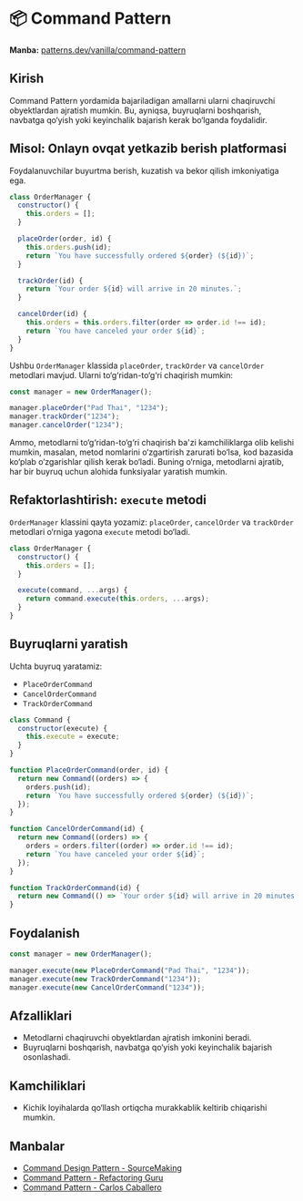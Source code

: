 # 📦 Command Pattern

**Manba:** [patterns.dev/vanilla/command-pattern](https://www.patterns.dev/vanilla/command-pattern/)

## Kirish

Command Pattern yordamida bajariladigan amallarni ularni chaqiruvchi obyektlardan ajratish mumkin. Bu, ayniqsa, buyruqlarni boshqarish, navbatga qo‘yish yoki keyinchalik bajarish kerak bo‘lganda foydalidir.

## Misol: Onlayn ovqat yetkazib berish platformasi

Foydalanuvchilar buyurtma berish, kuzatish va bekor qilish imkoniyatiga ega.

```javascript
class OrderManager {
  constructor() {
    this.orders = [];
  }

  placeOrder(order, id) {
    this.orders.push(id);
    return `You have successfully ordered ${order} (${id})`;
  }

  trackOrder(id) {
    return `Your order ${id} will arrive in 20 minutes.`;
  }

  cancelOrder(id) {
    this.orders = this.orders.filter(order => order.id !== id);
    return `You have canceled your order ${id}`;
  }
}
```

Ushbu `OrderManager` klassida `placeOrder`, `trackOrder` va `cancelOrder` metodlari mavjud. Ularni to‘g‘ridan-to‘g‘ri chaqirish mumkin:

```javascript
const manager = new OrderManager();

manager.placeOrder("Pad Thai", "1234");
manager.trackOrder("1234");
manager.cancelOrder("1234");
```

Ammo, metodlarni to‘g‘ridan-to‘g‘ri chaqirish ba'zi kamchiliklarga olib kelishi mumkin, masalan, metod nomlarini o‘zgartirish zarurati bo‘lsa, kod bazasida ko‘plab o‘zgarishlar qilish kerak bo‘ladi. Buning o‘rniga, metodlarni ajratib, har bir buyruq uchun alohida funksiyalar yaratish mumkin.

## Refaktorlashtirish: `execute` metodi

`OrderManager` klassini qayta yozamiz: `placeOrder`, `cancelOrder` va `trackOrder` metodlari o‘rniga yagona `execute` metodi bo‘ladi.

```javascript
class OrderManager {
  constructor() {
    this.orders = [];
  }

  execute(command, ...args) {
    return command.execute(this.orders, ...args);
  }
}
```

## Buyruqlarni yaratish

Uchta buyruq yaratamiz:

- `PlaceOrderCommand`
- `CancelOrderCommand`
- `TrackOrderCommand`

```javascript
class Command {
  constructor(execute) {
    this.execute = execute;
  }
}

function PlaceOrderCommand(order, id) {
  return new Command((orders) => {
    orders.push(id);
    return `You have successfully ordered ${order} (${id})`;
  });
}

function CancelOrderCommand(id) {
  return new Command((orders) => {
    orders = orders.filter((order) => order.id !== id);
    return `You have canceled your order ${id}`;
  });
}

function TrackOrderCommand(id) {
  return new Command(() => `Your order ${id} will arrive in 20 minutes.`);
}
```

## Foydalanish

```javascript
const manager = new OrderManager();

manager.execute(new PlaceOrderCommand("Pad Thai", "1234"));
manager.execute(new TrackOrderCommand("1234"));
manager.execute(new CancelOrderCommand("1234"));
```

## Afzalliklari

- Metodlarni chaqiruvchi obyektlardan ajratish imkonini beradi.
- Buyruqlarni boshqarish, navbatga qo‘yish yoki keyinchalik bajarish osonlashadi.

## Kamchiliklari

- Kichik loyihalarda qo‘llash ortiqcha murakkablik keltirib chiqarishi mumkin.

## Manbalar

- [Command Design Pattern - SourceMaking](https://sourcemaking.com/design_patterns/command)
- [Command Pattern - Refactoring Guru](https://refactoring.guru/design-patterns/command)
- [Command Pattern - Carlos Caballero](https://www.carloscaballero.io/command-pattern/)